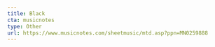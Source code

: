 ```yaml
---
title: Black
cta: musicnotes
type: Other
url: https://www.musicnotes.com/sheetmusic/mtd.asp?ppn=MN0259888
---
```

